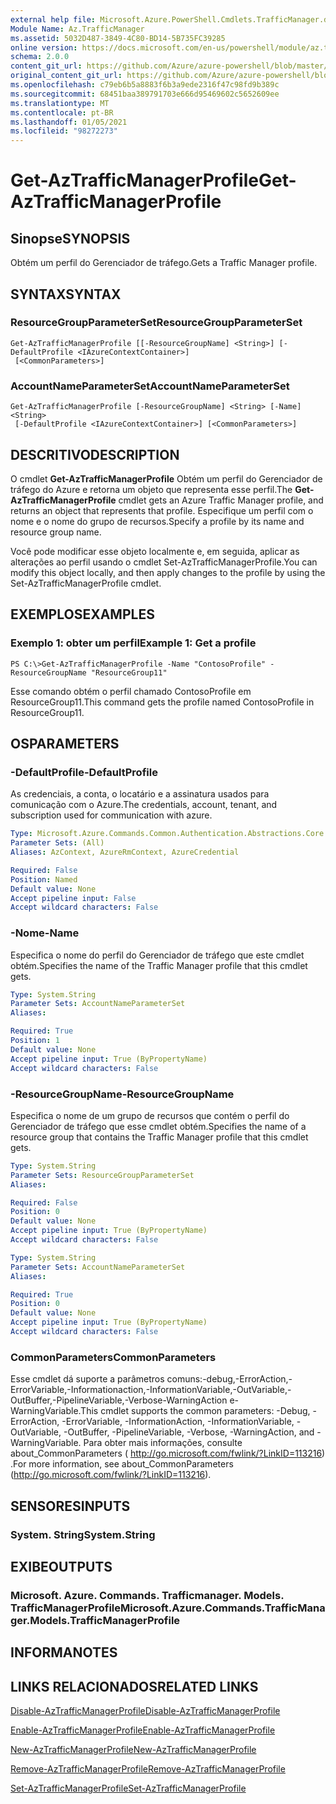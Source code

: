 ```yaml
---
external help file: Microsoft.Azure.PowerShell.Cmdlets.TrafficManager.dll-Help.xml
Module Name: Az.TrafficManager
ms.assetid: 5032D487-3849-4C80-BD14-5B735FC39285
online version: https://docs.microsoft.com/en-us/powershell/module/az.trafficmanager/get-aztrafficmanagerprofile
schema: 2.0.0
content_git_url: https://github.com/Azure/azure-powershell/blob/master/src/TrafficManager/TrafficManager/help/Get-AzTrafficManagerProfile.md
original_content_git_url: https://github.com/Azure/azure-powershell/blob/master/src/TrafficManager/TrafficManager/help/Get-AzTrafficManagerProfile.md
ms.openlocfilehash: c79eb6b5a8883f6b3a9ede2316f47c98fd9b389c
ms.sourcegitcommit: 68451baa389791703e666d95469602c5652609ee
ms.translationtype: MT
ms.contentlocale: pt-BR
ms.lasthandoff: 01/05/2021
ms.locfileid: "98272273"
---
```

# <span data-ttu-id="0688e-101">Get-AzTrafficManagerProfile</span><span class="sxs-lookup"><span data-stu-id="0688e-101">Get-AzTrafficManagerProfile</span></span>

## <span data-ttu-id="0688e-102">Sinopse</span><span class="sxs-lookup"><span data-stu-id="0688e-102">SYNOPSIS</span></span>
<span data-ttu-id="0688e-103">Obtém um perfil do Gerenciador de tráfego.</span><span class="sxs-lookup"><span data-stu-id="0688e-103">Gets a Traffic Manager profile.</span></span>

## <span data-ttu-id="0688e-104">SYNTAX</span><span class="sxs-lookup"><span data-stu-id="0688e-104">SYNTAX</span></span>

### <span data-ttu-id="0688e-105">ResourceGroupParameterSet</span><span class="sxs-lookup"><span data-stu-id="0688e-105">ResourceGroupParameterSet</span></span>
```
Get-AzTrafficManagerProfile [[-ResourceGroupName] <String>] [-DefaultProfile <IAzureContextContainer>]
 [<CommonParameters>]
```

### <span data-ttu-id="0688e-106">AccountNameParameterSet</span><span class="sxs-lookup"><span data-stu-id="0688e-106">AccountNameParameterSet</span></span>
```
Get-AzTrafficManagerProfile [-ResourceGroupName] <String> [-Name] <String>
 [-DefaultProfile <IAzureContextContainer>] [<CommonParameters>]
```

## <span data-ttu-id="0688e-107">DESCRITIVO</span><span class="sxs-lookup"><span data-stu-id="0688e-107">DESCRIPTION</span></span>
<span data-ttu-id="0688e-108">O cmdlet **Get-AzTrafficManagerProfile** Obtém um perfil do Gerenciador de tráfego do Azure e retorna um objeto que representa esse perfil.</span><span class="sxs-lookup"><span data-stu-id="0688e-108">The **Get-AzTrafficManagerProfile** cmdlet gets an Azure Traffic Manager profile, and returns an object that represents that profile.</span></span>
<span data-ttu-id="0688e-109">Especifique um perfil com o nome e o nome do grupo de recursos.</span><span class="sxs-lookup"><span data-stu-id="0688e-109">Specify a profile by its name and resource group name.</span></span>

<span data-ttu-id="0688e-110">Você pode modificar esse objeto localmente e, em seguida, aplicar as alterações ao perfil usando o cmdlet Set-AzTrafficManagerProfile.</span><span class="sxs-lookup"><span data-stu-id="0688e-110">You can modify this object locally, and then apply changes to the profile by using the Set-AzTrafficManagerProfile cmdlet.</span></span>

## <span data-ttu-id="0688e-111">EXEMPLOS</span><span class="sxs-lookup"><span data-stu-id="0688e-111">EXAMPLES</span></span>

### <span data-ttu-id="0688e-112">Exemplo 1: obter um perfil</span><span class="sxs-lookup"><span data-stu-id="0688e-112">Example 1: Get a profile</span></span>
```
PS C:\>Get-AzTrafficManagerProfile -Name "ContosoProfile" -ResourceGroupName "ResourceGroup11"
```

<span data-ttu-id="0688e-113">Esse comando obtém o perfil chamado ContosoProfile em ResourceGroup11.</span><span class="sxs-lookup"><span data-stu-id="0688e-113">This command gets the profile named ContosoProfile in ResourceGroup11.</span></span>

## <span data-ttu-id="0688e-114">OS</span><span class="sxs-lookup"><span data-stu-id="0688e-114">PARAMETERS</span></span>

### <span data-ttu-id="0688e-115">-DefaultProfile</span><span class="sxs-lookup"><span data-stu-id="0688e-115">-DefaultProfile</span></span>
<span data-ttu-id="0688e-116">As credenciais, a conta, o locatário e a assinatura usados para comunicação com o Azure.</span><span class="sxs-lookup"><span data-stu-id="0688e-116">The credentials, account, tenant, and subscription used for communication with azure.</span></span>

```yaml
Type: Microsoft.Azure.Commands.Common.Authentication.Abstractions.Core.IAzureContextContainer
Parameter Sets: (All)
Aliases: AzContext, AzureRmContext, AzureCredential

Required: False
Position: Named
Default value: None
Accept pipeline input: False
Accept wildcard characters: False
```

### <span data-ttu-id="0688e-117">-Nome</span><span class="sxs-lookup"><span data-stu-id="0688e-117">-Name</span></span>
<span data-ttu-id="0688e-118">Especifica o nome do perfil do Gerenciador de tráfego que este cmdlet obtém.</span><span class="sxs-lookup"><span data-stu-id="0688e-118">Specifies the name of the Traffic Manager profile that this cmdlet gets.</span></span>

```yaml
Type: System.String
Parameter Sets: AccountNameParameterSet
Aliases:

Required: True
Position: 1
Default value: None
Accept pipeline input: True (ByPropertyName)
Accept wildcard characters: False
```

### <span data-ttu-id="0688e-119">-ResourceGroupName</span><span class="sxs-lookup"><span data-stu-id="0688e-119">-ResourceGroupName</span></span>
<span data-ttu-id="0688e-120">Especifica o nome de um grupo de recursos que contém o perfil do Gerenciador de tráfego que esse cmdlet obtém.</span><span class="sxs-lookup"><span data-stu-id="0688e-120">Specifies the name of a resource group that contains the Traffic Manager profile that this cmdlet gets.</span></span>

```yaml
Type: System.String
Parameter Sets: ResourceGroupParameterSet
Aliases:

Required: False
Position: 0
Default value: None
Accept pipeline input: True (ByPropertyName)
Accept wildcard characters: False
```

```yaml
Type: System.String
Parameter Sets: AccountNameParameterSet
Aliases:

Required: True
Position: 0
Default value: None
Accept pipeline input: True (ByPropertyName)
Accept wildcard characters: False
```

### <span data-ttu-id="0688e-121">CommonParameters</span><span class="sxs-lookup"><span data-stu-id="0688e-121">CommonParameters</span></span>
<span data-ttu-id="0688e-122">Esse cmdlet dá suporte a parâmetros comuns:-debug,-ErrorAction,-ErrorVariable,-Informationaction,-InformationVariable,-OutVariable,-OutBuffer,-PipelineVariable,-Verbose-WarningAction e-WarningVariable.</span><span class="sxs-lookup"><span data-stu-id="0688e-122">This cmdlet supports the common parameters: -Debug, -ErrorAction, -ErrorVariable, -InformationAction, -InformationVariable, -OutVariable, -OutBuffer, -PipelineVariable, -Verbose, -WarningAction, and -WarningVariable.</span></span> <span data-ttu-id="0688e-123">Para obter mais informações, consulte about_CommonParameters ( http://go.microsoft.com/fwlink/?LinkID=113216) .</span><span class="sxs-lookup"><span data-stu-id="0688e-123">For more information, see about_CommonParameters (http://go.microsoft.com/fwlink/?LinkID=113216).</span></span>

## <span data-ttu-id="0688e-124">SENSORES</span><span class="sxs-lookup"><span data-stu-id="0688e-124">INPUTS</span></span>

### <span data-ttu-id="0688e-125">System. String</span><span class="sxs-lookup"><span data-stu-id="0688e-125">System.String</span></span>

## <span data-ttu-id="0688e-126">EXIBE</span><span class="sxs-lookup"><span data-stu-id="0688e-126">OUTPUTS</span></span>

### <span data-ttu-id="0688e-127">Microsoft. Azure. Commands. Trafficmanager. Models. TrafficManagerProfile</span><span class="sxs-lookup"><span data-stu-id="0688e-127">Microsoft.Azure.Commands.TrafficManager.Models.TrafficManagerProfile</span></span>

## <span data-ttu-id="0688e-128">INFORMA</span><span class="sxs-lookup"><span data-stu-id="0688e-128">NOTES</span></span>

## <span data-ttu-id="0688e-129">LINKS RELACIONADOS</span><span class="sxs-lookup"><span data-stu-id="0688e-129">RELATED LINKS</span></span>

[<span data-ttu-id="0688e-130">Disable-AzTrafficManagerProfile</span><span class="sxs-lookup"><span data-stu-id="0688e-130">Disable-AzTrafficManagerProfile</span></span>](./Disable-AzTrafficManagerProfile.md)

[<span data-ttu-id="0688e-131">Enable-AzTrafficManagerProfile</span><span class="sxs-lookup"><span data-stu-id="0688e-131">Enable-AzTrafficManagerProfile</span></span>](./Enable-AzTrafficManagerProfile.md)

[<span data-ttu-id="0688e-132">New-AzTrafficManagerProfile</span><span class="sxs-lookup"><span data-stu-id="0688e-132">New-AzTrafficManagerProfile</span></span>](./New-AzTrafficManagerProfile.md)

[<span data-ttu-id="0688e-133">Remove-AzTrafficManagerProfile</span><span class="sxs-lookup"><span data-stu-id="0688e-133">Remove-AzTrafficManagerProfile</span></span>](./Remove-AzTrafficManagerProfile.md)

[<span data-ttu-id="0688e-134">Set-AzTrafficManagerProfile</span><span class="sxs-lookup"><span data-stu-id="0688e-134">Set-AzTrafficManagerProfile</span></span>](./Set-AzTrafficManagerProfile.md)


